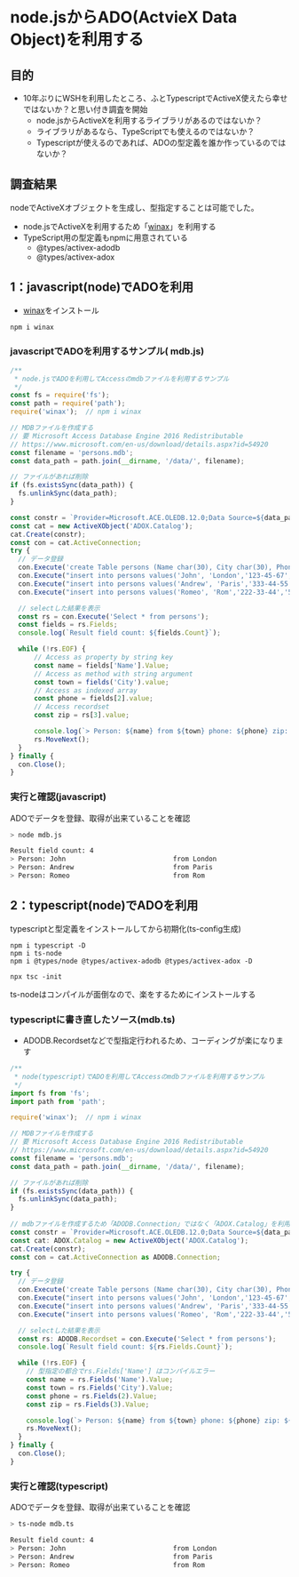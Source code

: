 # node.jsからADO(ActvieX Data Object)を利用する

## 目的

* 10年ぶりにWSHを利用したところ、ふとTypescriptでActiveX使えたら幸せではないか？と思い付き調査を開始
  * node.jsからActiveXを利用するライブラリがあるのではないか？
  * ライブラリがあるなら、TypeScriptでも使えるのではないか？
  * Typescriptが使えるのであれば、ADOの型定義を誰か作っているのではないか？

## 調査結果

nodeでActiveXオブジェクトを生成し、型指定することは可能でした。

* node.jsでActiveXを利用するため「[winax](https://www.npmjs.com/package/winax)」を利用する
* TypeScript用の型定義もnpmに用意されている
  * @types/activex-adodb
  * @types/activex-adox


## 1：javascript(node)でADOを利用

* [winax](https://www.npmjs.com/package/winax)をインストール
```bash
npm i winax
```


### javascriptでADOを利用するサンプル(  mdb.js)

```javascript
/**
 * node.jsでADOを利用してAccessのmdbファイルを利用するサンプル
 */
const fs = require('fs');
const path = require('path'); 
require('winax');  // npm i winax

// MDBファイルを作成する
// 要 Microsoft Access Database Engine 2016 Redistributable
// https://www.microsoft.com/en-us/download/details.aspx?id=54920
const filename = 'persons.mdb';
const data_path = path.join(__dirname, '/data/', filename);

// ファイルがあれば削除
if (fs.existsSync(data_path)) {
  fs.unlinkSync(data_path);
}

const constr = `Provider=Microsoft.ACE.OLEDB.12.0;Data Source=${data_path}`;
const cat = new ActiveXObject('ADOX.Catalog');
cat.Create(constr);
const con = cat.ActiveConnection;
try {
  // データ登録
  con.Execute('create Table persons (Name char(30), City char(30), Phone char(20), Zip decimal(5))');
  con.Execute("insert into persons values('John', 'London','123-45-67','14589')");
  con.Execute("insert into persons values('Andrew', 'Paris','333-44-55','38215')");
  con.Execute("insert into persons values('Romeo', 'Rom','222-33-44','54323')");

  // selectした結果を表示
  const rs = con.Execute('Select * from persons'); 
  const fields = rs.Fields;
  console.log(`Result field count: ${fields.Count}`);

  while (!rs.EOF) {
      // Access as property by string key
      const name = fields['Name'].Value;  
      // Access as method with string argument
      const town = fields('City').value;
      // Access as indexed array
      const phone = fields[2].value;
      // Access recordset
      const zip = rs[3].value;    

      console.log(`> Person: ${name} from ${town} phone: ${phone} zip: ${zip} `);
      rs.MoveNext();
  }
} finally {
  con.Close();
}
```

### 実行と確認(javascript)

  ADOでデータを登録、取得が出来ていることを確認

```bash
> node mdb.js

Result field count: 4
> Person: John                           from London                         phone: 123-45-67            zip: 14589
> Person: Andrew                         from Paris                          phone: 333-44-55            zip: 38215
> Person: Romeo                          from Rom                            phone: 222-33-44            zip: 54323
```

## 2：typescript(node)でADOを利用

typescriptと型定義をインストールしてから初期化(ts-config生成)
```
npm i typescript -D
npm i ts-node
npm i @types/node @types/activex-adodb @types/activex-adox -D

npx tsc -init
```
  ts-nodeはコンパイルが面倒なので、楽をするためにインストールする

### typescriptに書き直したソース(mdb.ts)

* ADODB.Recordsetなどで型指定行われるため、コーディングが楽になります

```typescript
/**
 * node(typescript)でADOを利用してAccessのmdbファイルを利用するサンプル
 */
import fs from 'fs';
import path from 'path';

require('winax');  // npm i winax

// MDBファイルを作成する
// 要 Microsoft Access Database Engine 2016 Redistributable
// https://www.microsoft.com/en-us/download/details.aspx?id=54920
const filename = 'persons.mdb';
const data_path = path.join(__dirname, '/data/', filename);

// ファイルがあれば削除
if (fs.existsSync(data_path)) {
  fs.unlinkSync(data_path);
}
 
// mdbファイルを作成するため「ADODB.Connection」ではなく「ADOX.Catalog」を利用する
const constr = `Provider=Microsoft.ACE.OLEDB.12.0;Data Source=${data_path}`;
const cat: ADOX.Catalog = new ActiveXObject('ADOX.Catalog');
cat.Create(constr);
const con = cat.ActiveConnection as ADODB.Connection;

try {
  // データ登録
  con.Execute('create Table persons (Name char(30), City char(30), Phone char(20), Zip decimal(5))');
  con.Execute("insert into persons values('John', 'London','123-45-67','14589')");
  con.Execute("insert into persons values('Andrew', 'Paris','333-44-55','38215')");
  con.Execute("insert into persons values('Romeo', 'Rom','222-33-44','54323')");

  // selectした結果を表示
  const rs: ADODB.Recordset = con.Execute('Select * from persons'); 
  console.log(`Result field count: ${rs.Fields.Count}`);

  while (!rs.EOF) {
    // 型指定の都合でrs.Fields['Name'] はコンパイルエラー
    const name = rs.Fields('Name').Value;  
    const town = rs.Fields('City').Value;
    const phone = rs.Fields(2).Value;
    const zip = rs.Fields(3).Value;    

    console.log(`> Person: ${name} from ${town} phone: ${phone} zip: ${zip} `);
    rs.MoveNext();
  }
} finally {
  con.Close();
}
```


### 実行と確認(typescript)

  ADOでデータを登録、取得が出来ていることを確認

```bash
> ts-node mdb.ts

Result field count: 4
> Person: John                           from London                         phone: 123-45-67            zip: 14589
> Person: Andrew                         from Paris                          phone: 333-44-55            zip: 38215
> Person: Romeo                          from Rom                            phone: 222-33-44            zip: 54323
```